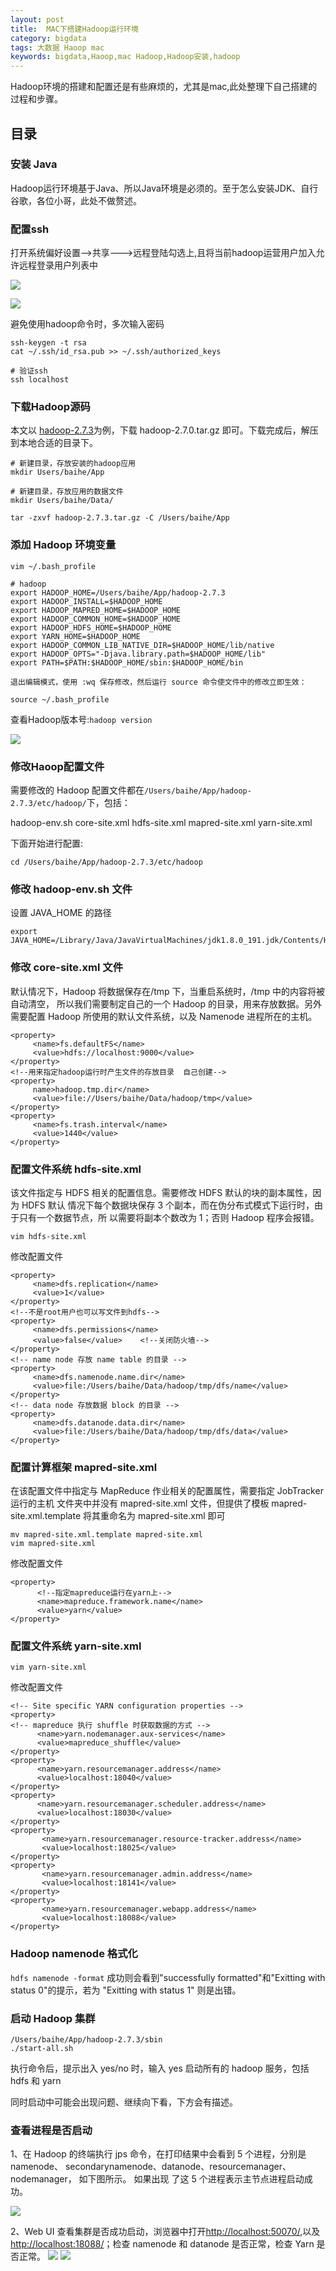 ```yaml
---
layout: post
title:  MAC下搭建Hadoop运行环境
category: bigdata 
tags: 大数据 Haoop mac 
keywords: bigdata,Haoop,mac Hadoop,Hadoop安装,hadoop
---
```


Hadoop环境的搭建和配置还是有些麻烦的，尤其是mac,此处整理下自己搭建的过程和步骤。

## 目录

### 安装 Java
Hadoop运行环境基于Java、所以Java环境是必须的。至于怎么安装JDK、自行谷歌，各位小哥，此处不做赘述。

### 配置ssh 
打开系统偏好设置-->共享--->远程登陆勾选上,且将当前hadoop运营用户加入允许远程登录用户列表中

![](https://static.studytime.xin/image/articles/20190720234625.png)

![](https://static.studytime.xin/image/articles/20190720235630.png)

避免使用hadoop命令时，多次输入密码
```
ssh-keygen -t rsa
cat ~/.ssh/id_rsa.pub >> ~/.ssh/authorized_keys

# 验证ssh 
ssh localhost
```

### 

### 下载Hadoop源码
本文以 [hadoop-2.7.3](https://archive.apache.org/dist/hadoop/core/hadoop-2.7.3/)为例，下载 hadoop-2.7.0.tar.gz 即可。下载完成后，解压到本地合适的目录下。
```
# 新建目录，存放安装的hadoop应用
mkdir Users/baihe/App

# 新建目录，存放应用的数据文件
mkdir Users/baihe/Data/

tar -zxvf hadoop-2.7.3.tar.gz -C /Users/baihe/App
```

### 添加 Hadoop 环境变量
```
vim ~/.bash_profile

# hadoop
export HADOOP_HOME=/Users/baihe/App/hadoop-2.7.3
export HADOOP_INSTALL=$HADOOP_HOME
export HADOOP_MAPRED_HOME=$HADOOP_HOME
export HADOOP_COMMON_HOME=$HADOOP_HOME
export HADOOP_HDFS_HOME=$HADOOP_HOME
export YARN_HOME=$HADOOP_HOME
export HADOOP_COMMON_LIB_NATIVE_DIR=$HADOOP_HOME/lib/native
export HADOOP_OPTS="-Djava.library.path=$HADOOP_HOME/lib"
export PATH=$PATH:$HADOOP_HOME/sbin:$HADOOP_HOME/bin

退出编辑模式，使用 :wq 保存修改，然后运行 source 命令使文件中的修改立即生效：

source ~/.bash_profile

```

查看Hadoop版本号:`hadoop version`

![](https://static.studytime.xin/image/articles/20190720231833.png)


### 修改Haoop配置文件

需要修改的 Hadoop 配置文件都在`/Users/baihe/App/hadoop-2.7.3/etc/hadoop/`下，包括：

hadoop-env.sh
core-site.xml
hdfs-site.xml
mapred-site.xml
yarn-site.xml

下面开始进行配置:
```
cd /Users/baihe/App/hadoop-2.7.3/etc/hadoop
```

### 修改 hadoop-env.sh 文件

设置 JAVA_HOME 的路径
```
export JAVA_HOME=/Library/Java/JavaVirtualMachines/jdk1.8.0_191.jdk/Contents/Home
```

### 修改 core-site.xml 文件
默认情况下，Hadoop 将数据保存在/tmp 下，当重启系统时，/tmp 中的内容将被自动清空， 所以我们需要制定自己的一个 Hadoop 的目录，用来存放数据。另外需要配置 Hadoop 所使用的默认文件系统，以及 Namenode 进程所在的主机。
```
<property>
     <name>fs.defaultFS</name>
     <value>hdfs://localhost:9000</value>
</property>
<!--用来指定hadoop运行时产生文件的存放目录  自己创建-->
<property>
     name>hadoop.tmp.dir</name>
     <value>file://Users/baihe/Data/hadoop/tmp</value>
</property>
<property>
     <name>fs.trash.interval</name>
     <value>1440</value>
</property>
```

### 配置文件系统 hdfs-site.xml
该文件指定与 HDFS 相关的配置信息。需要修改 HDFS 默认的块的副本属性，因为 HDFS 默认 情况下每个数据块保存 3 个副本，而在伪分布式模式下运行时，由于只有一个数据节点，所 以需要将副本个数改为 1；否则 Hadoop 程序会报错。

```
vim hdfs-site.xml
```

修改配置文件

```
<property>
     <name>dfs.replication</name>
     <value>1</value>
</property>
<!--不是root用户也可以写文件到hdfs-->
<property>
     <name>dfs.permissions</name>
     <value>false</value>    <!--关闭防火墙-->
</property>
<!-- name node 存放 name table 的目录 -->
<property>
     <name>dfs.namenode.name.dir</name>
     <value>file:/Users/baihe/Data/hadoop/tmp/dfs/name</value>
</property>
<!-- data node 存放数据 block 的目录 -->
<property>
     <name>dfs.datanode.data.dir</name>
     <value>file:/Users/baihe/Data/hadoop/tmp/dfs/data</value>
</property>
```

### 配置计算框架 mapred-site.xml
在该配置文件中指定与 MapReduce 作业相关的配置属性，需要指定 JobTracker 运行的主机 文件夹中并没有 mapred-site.xml 文件，但提供了模板 mapred-site.xml.template 将其重命名为 mapred-site.xml 即可

```
mv mapred-site.xml.template mapred-site.xml
vim mapred-site.xml
```

修改配置文件
```
<property>
      <!--指定mapreduce运行在yarn上-->
      <name>mapreduce.framework.name</name>
      <value>yarn</value>
</property>
```

### 配置文件系统 yarn-site.xml

```
vim yarn-site.xml
```

修改配置文件
```
<!-- Site specific YARN configuration properties -->
<property>
<!-- mapreduce 执行 shuffle 时获取数据的方式 -->
      <name>yarn.nodemanager.aux-services</name>
      <value>mapreduce_shuffle</value>
</property>
<property>
      <name>yarn.resourcemanager.address</name>
      <value>localhost:18040</value>
</property>
<property>
      <name>yarn.resourcemanager.scheduler.address</name>
      <value>localhost:18030</value>
</property>
<property>
       <name>yarn.resourcemanager.resource-tracker.address</name>
       <value>localhost:18025</value>
</property>
<property>
       <name>yarn.resourcemanager.admin.address</name>
       <value>localhost:18141</value>
</property>
<property>
       <name>yarn.resourcemanager.webapp.address</name>
       <value>localhost:18088</value>
</property>
```

### Hadoop namenode 格式化
`hdfs namenode -format`
成功则会看到"successfully formatted"和"Exitting with status 0"的提示，若为 "Exitting with status 1" 则是出错。

### 启动 Hadoop 集群
```
/Users/baihe/App/hadoop-2.7.3/sbin
./start-all.sh
```

执行命令后，提示出入 yes/no 时，输入 yes
启动所有的 hadoop 服务，包括 hdfs 和 yarn

同时启动中可能会出现问题、继续向下看，下方会有描述。

### 查看进程是否启动
1、在 Hadoop 的终端执行 jps 命令，在打印结果中会看到 5 个进程，分别是 namenode、 secondarynamenode、datanode、resourcemanager、nodemanager， 如下图所示。 如果出现 了这 5 个进程表示主节点进程启动成功。

![](https://static.studytime.xin/image/articles/20190720233742.png)

2、Web UI 查看集群是否成功启动，浏览器中打开[http://localhost:50070/](http://localhost:50070/),以及[http://localhost:18088/](http://localhost:18088/)；检查 namenode 和 datanode 是否正常，检查 Yarn 是否正常。
![](https://static.studytime.xin/image/articles/20190720234052.png)
![](https://static.studytime.xin/image/articles/20190720234115.png)



























